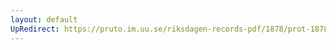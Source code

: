 ```yaml
---
layout: default
UpRedirect: https://pruto.im.uu.se/riksdagen-records-pdf/1878/prot-1878--fk--038/prot-1878--fk--038_017.pdf
---
```

